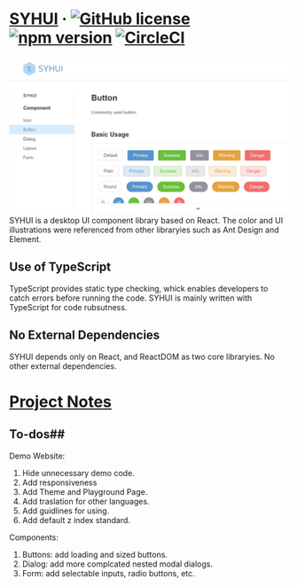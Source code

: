 # [SYHUI](https://yh-shen.github.io/ui_component_library/) &middot; [![GitHub license](https://img.shields.io/github/license/YH-Shen/ui_component_library?color=blue)](https://github.com/YH-Shen/ui_component_library/blob/master/LICENSE) [![npm version](https://badge.fury.io/js/ui_component_library-testrun.svg)](https://badge.fury.io/js/ui_component_library-testrun) [![CircleCI](https://circleci.com/gh/YH-Shen/ui_component_library/tree/deploy.svg?style=shield)](https://circleci.com/gh/YH-Shen/ui_component_library/tree/deploy)
![Button Page Preview Screenshot](https://github.com/YH-Shen/ui_component_library/blob/master/ui_linkedin_preview.jpg?raw=true)
SYHUI is a desktop UI component library based on React. The color and UI illustrations were referenced from other libraryies such as Ant Design and Element.

## Use of TypeScript ##
TypeScript provides static type checking, whick enables developers to catch errors before running the code. SYHUI is mainly written with TypeScript for code rubsutness.

## No External Dependencies ## 
SYHUI depends only on React, and ReactDOM as two core libraryies. No other external dependencies.

# [Project Notes](https://github.com/YH-Shen/ui_component_library/blob/master/ProjectNotes.md) #

## To-dos##

Demo Website:

1. Hide unnecessary demo code.
2. Add responsiveness
3. Add Theme and Playground Page.
4. Add traslation for other languages.
5. Add guidlines for using.
6. Add default z index standard.

Components:

1. Buttons: add loading and sized buttons.
2. Dialog: add more complcated nested modal dialogs.
3. Form: add selectable inputs, radio buttons, etc.
